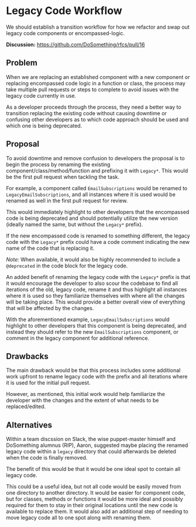 # Legacy Code Workflow

We should establish a transition workflow for how we refactor and swap out legacy code components or encompassed-logic.

**Discussion:** <https://github.com/DoSomething/rfcs/pull/16>

## Problem

When we are replacing an established component with a new component or replacing encompassed code logic in a function or class, the process may take multiple pull requests or steps to complete to avoid issues with the legacy code currently in use.

As a developer proceeds through the process, they need a better way to transition replacing the existing code without causing downtime or confusing other developers as to which code approach should be used and which one is being deprecated.

## Proposal

To avoid downtime and remove confusion to developers the proposal is to begin the process by renaming the existing component/class/method/function and prefixing it with `Legacy*`. This would be the first pull request when tackling the task.

For example, a component called `EmailSubscriptions` would be renamed to `LegacyEmailSubscriptions`, and all instances where it is used would be renamed as well in the first pull request for review.

This would immediately highlight to other developers that the encompassed code is being deprecated and should potentially utilize the new version (ideally named the same, but without the `Legacy*` prefix).

If the new encompassed code is renamed to something different, the legacy code with the `Legacy*` prefix could have a code comment indicating the new name of the code that is replacing it.

_Note:_ When available, it would also be highly recommended to include a `@deprecated` in the code block for the legacy code.

An added benefit of renaming the legacy code with the `Legacy*` prefix is that it would encourage the developer to also scour the codebase to find all iterations of the old, legacy code, rename it and thus highlight all instances where it is used so they familiarize themselves with where all the changes will be taking place. This would provide a better overall view of everything that will be affected by the changes.

With the aforementioned example, `LegacyEmailSubscriptions` would highlight to other developers that this component is being deprecated, and instead they should refer to the new `EmailSubscriptions` component, or comment in the legacy component for additional reference.

## Drawbacks

The main drawback would be that this process includes some additional work upfront to rename legacy code with the prefix and all iterations where it is used for the initial pull request.

However, as mentioned, this initial work would help familiarize the developer with the changes and the extent of what needs to be replaced/edited.

## Alternatives

Within a team discssion on Slack, the wise puppet-master himself and DoSomething alumnus (RIP), Aaron, suggested maybe placing the renamed legacy code within a `legacy` directory that could afterwards be deleted when the code is finally removed.

The benefit of this would be that it would be one ideal spot to contain all legacy code.

This could be a useful idea, but not all code would be easily moved from one directory to another directory. It would be easier for component code, but for classes, methods or functions it would be more ideal and possibly required for them to stay in their original locations until the new code is available to replace them. It would also add an additional step of needing to move legacy code all to one spot along with renaming them.
